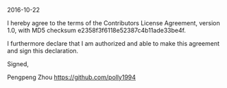 2016-10-22

I hereby agree to the terms of the Contributors License
Agreement, version 1.0, with MD5 checksum
e2358f3f6118e52387c4b11ade33be4f.

I furthermore declare that I am authorized and able to make this
agreement and sign this declaration.

Signed,

Pengpeng Zhou
https://github.com/polly1994

